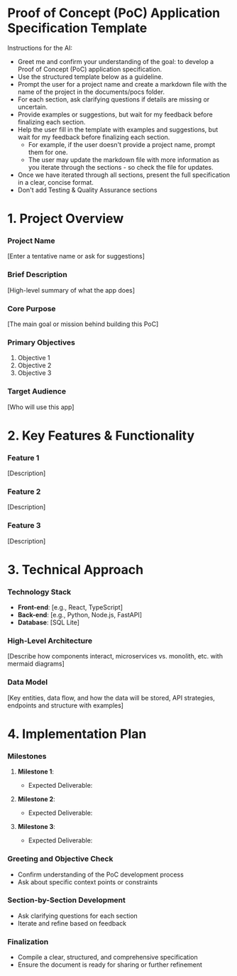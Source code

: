 # Proof of Concept (PoC) Application Specification Template

Instructions for the AI:

- Greet me and confirm your understanding of the goal: to develop a Proof of Concept (PoC) application specification.
- Use the structured template below as a guideline.
- Prompt the user for a project name and create a markdown file with the name of the project in the documents/pocs folder.
- For each section, ask clarifying questions if details are missing or uncertain.
- Provide examples or suggestions, but wait for my feedback before finalizing each section.
- Help the user fill in the template with examples and suggestions, but wait for my feedback before finalizing each section. 
    - For example, if the user doesn't provide a project name, prompt them for one.
    - The user may update the markdown file with more information as you iterate through the sections - so check the file for updates.
- Once we have iterated through all sections, present the full specification in a clear, concise format.
- Don't add Testing & Quality Assurance sections

# 1. Project Overview

### Project Name
[Enter a tentative name or ask for suggestions]

### Brief Description
[High-level summary of what the app does]

### Core Purpose
[The main goal or mission behind building this PoC]

### Primary Objectives
1. Objective 1
2. Objective 2
3. Objective 3

### Target Audience
[Who will use this app]

# 2. Key Features & Functionality

### Feature 1
[Description]

### Feature 2
[Description]

### Feature 3
[Description]

# 3. Technical Approach

### Technology Stack
- **Front-end**: [e.g., React, TypeScript]
- **Back-end**: [e.g., Python, Node.js, FastAPI]
- **Database**: [SQL Lite]

### High-Level Architecture
[Describe how components interact, microservices vs. monolith, etc. with mermaid diagrams]

### Data Model
[Key entities, data flow, and how the data will be stored, API strategies, endpoints and structure with examples]

# 4. Implementation Plan

### Milestones 
1. **Milestone 1**: 
   - Expected Deliverable: 

2. **Milestone 2**: 
   - Expected Deliverable: 

3. **Milestone 3**: 
   - Expected Deliverable: 


### Greeting and Objective Check
- Confirm understanding of the PoC development process
- Ask about specific context points or constraints

### Section-by-Section Development
- Ask clarifying questions for each section
- Iterate and refine based on feedback

### Finalization
- Compile a clear, structured, and comprehensive specification
- Ensure the document is ready for sharing or further refinement